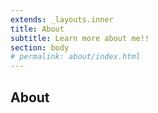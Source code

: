 ```yaml
---
extends: _layouts.inner
title: About
subtitle: Learn more about me!!
section: body
# permalink: about/index.html
---
```

## About
